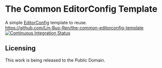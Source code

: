 # The Common EditorConfig Template

A simple [EditorConfig](http://editorconfig.org/) template to reuse.  
<https://github.com/Lin-Buo-Ren/the-common-editorconfig-template>  
[![Continuous Integration Status](https://travis-ci.org/Lin-Buo-Ren/the-common-editorconfig-template.svg?branch=master)](https://travis-ci.org/Lin-Buo-Ren/the-common-editorconfig-template)

## Licensing

This work is being released to the Public Domain.
